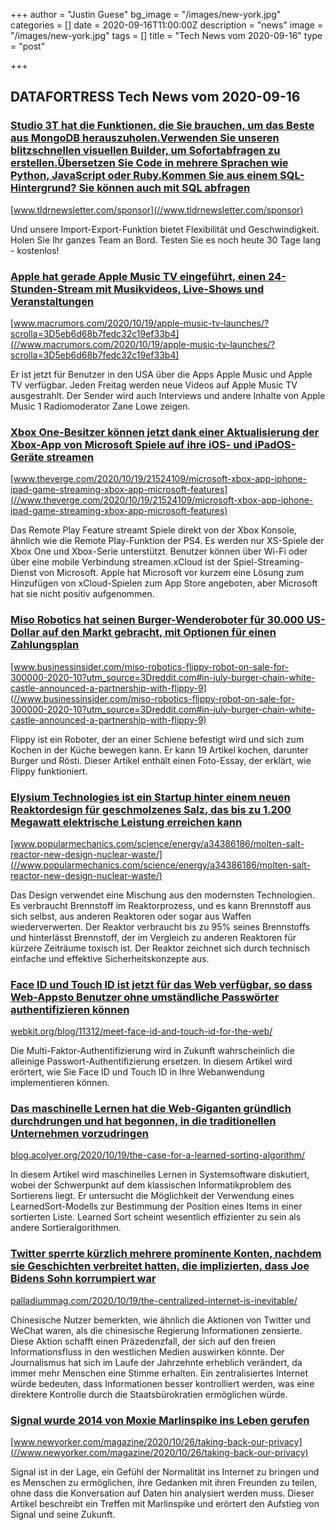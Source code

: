 +++
author = "Justin Guese"
bg_image = "/images/new-york.jpg"
categories = []
date = 2020-09-16T11:00:00Z
description = "news"
image = "/images/new-york.jpg"
tags = []
title = "Tech News vom 2020-09-16"
type = "post"

+++

        
## DATAFORTRESS Tech News vom 2020-09-16



### [Studio 3T hat die Funktionen, die Sie brauchen, um das Beste aus MongoDB herauszuholen.Verwenden Sie unseren blitzschnellen visuellen Builder, um Sofortabfragen zu erstellen.Übersetzen Sie Code in mehrere Sprachen wie Python, JavaScript oder Ruby.Kommen Sie aus einem SQL-Hintergrund? Sie können auch mit SQL abfragen](//www.tldrnewsletter.com/sponsor)


[www.tldrnewsletter.com/sponsor](//www.tldrnewsletter.com/sponsor)


Und unsere Import-Export-Funktion bietet Flexibilität und Geschwindigkeit. Holen Sie Ihr ganzes Team an Bord. Testen Sie es noch heute 30 Tage lang - kostenlos!


### [Apple hat gerade Apple Music TV eingeführt, einen 24-Stunden-Stream mit Musikvideos, Live-Shows und Veranstaltungen](//www.macrumors.com/2020/10/19/apple-music-tv-launches/?scrolla=3D5eb6d68b7fedc32c19ef33b4)


[www.macrumors.com/2020/10/19/apple-music-tv-launches/?scrolla=3D5eb6d68b7fedc32c19ef33b4](//www.macrumors.com/2020/10/19/apple-music-tv-launches/?scrolla=3D5eb6d68b7fedc32c19ef33b4)


Er ist jetzt für Benutzer in den USA über die Apps Apple Music und Apple TV verfügbar. Jeden Freitag werden neue Videos auf Apple Music TV ausgestrahlt. Der Sender wird auch Interviews und andere Inhalte von Apple Music 1 Radiomoderator Zane Lowe zeigen.


### [Xbox One-Besitzer können jetzt dank einer Aktualisierung der Xbox-App von Microsoft Spiele auf ihre iOS- und iPadOS-Geräte streamen](//www.theverge.com/2020/10/19/21524109/microsoft-xbox-app-iphone-ipad-game-streaming-xbox-app-microsoft-features)


[www.theverge.com/2020/10/19/21524109/microsoft-xbox-app-iphone-ipad-game-streaming-xbox-app-microsoft-features](//www.theverge.com/2020/10/19/21524109/microsoft-xbox-app-iphone-ipad-game-streaming-xbox-app-microsoft-features)


Das Remote Play Feature streamt Spiele direkt von der Xbox Konsole, ähnlich wie die Remote Play-Funktion der PS4. Es werden nur XS-Spiele der Xbox One und Xbox-Serie unterstützt. Benutzer können über Wi-Fi oder über eine mobile Verbindung streamen.xCloud ist der Spiel-Streaming-Dienst von Microsoft. Apple hat Microsoft vor kurzem eine Lösung zum Hinzufügen von xCloud-Spielen zum App Store angeboten, aber Microsoft hat sie nicht positiv aufgenommen.


### [Miso Robotics hat seinen Burger-Wenderoboter für 30.000 US-Dollar auf den Markt gebracht, mit Optionen für einen Zahlungsplan](//www.businessinsider.com/miso-robotics-flippy-robot-on-sale-for-300000-2020-10?utm_source=3Dreddit.com#in-july-burger-chain-white-castle-announced-a-partnership-with-flippy-9)


[www.businessinsider.com/miso-robotics-flippy-robot-on-sale-for-300000-2020-10?utm_source=3Dreddit.com#in-july-burger-chain-white-castle-announced-a-partnership-with-flippy-9](//www.businessinsider.com/miso-robotics-flippy-robot-on-sale-for-300000-2020-10?utm_source=3Dreddit.com#in-july-burger-chain-white-castle-announced-a-partnership-with-flippy-9)


Flippy ist ein Roboter, der an einer Schiene befestigt wird und sich zum Kochen in der Küche bewegen kann. Er kann 19 Artikel kochen, darunter Burger und Rösti. Dieser Artikel enthält einen Foto-Essay, der erklärt, wie Flippy funktioniert.


### [Elysium Technologies ist ein Startup hinter einem neuen Reaktordesign für geschmolzenes Salz, das bis zu 1.200 Megawatt elektrische Leistung erreichen kann](//www.popularmechanics.com/science/energy/a34386186/molten-salt-reactor-new-design-nuclear-waste/)


[www.popularmechanics.com/science/energy/a34386186/molten-salt-reactor-new-design-nuclear-waste/](//www.popularmechanics.com/science/energy/a34386186/molten-salt-reactor-new-design-nuclear-waste/)


Das Design verwendet eine Mischung aus den modernsten Technologien. Es verbraucht Brennstoff im Reaktorprozess, und es kann Brennstoff aus sich selbst, aus anderen Reaktoren oder sogar aus Waffen wiederverwerten. Der Reaktor verbraucht bis zu 95% seines Brennstoffs und hinterlässt Brennstoff, der im Vergleich zu anderen Reaktoren für kürzere Zeiträume toxisch ist. Der Reaktor zeichnet sich durch technisch einfache und effektive Sicherheitskonzepte aus.


### [Face ID und Touch ID ist jetzt für das Web verfügbar, so dass Web-Appsto Benutzer ohne umständliche Passwörter authentifizieren können](//webkit.org/blog/11312/meet-face-id-and-touch-id-for-the-web/)


[webkit.org/blog/11312/meet-face-id-and-touch-id-for-the-web/](//webkit.org/blog/11312/meet-face-id-and-touch-id-for-the-web/)


Die Multi-Faktor-Authentifizierung wird in Zukunft wahrscheinlich die alleinige Passwort-Authentifizierung ersetzen. In diesem Artikel wird erörtert, wie Sie Face ID und Touch ID in Ihre Webanwendung implementieren können.


### [Das maschinelle Lernen hat die Web-Giganten gründlich durchdrungen und hat begonnen, in die traditionellen Unternehmen vorzudringen](//blog.acolyer.org/2020/10/19/the-case-for-a-learned-sorting-algorithm/)


[blog.acolyer.org/2020/10/19/the-case-for-a-learned-sorting-algorithm/](//blog.acolyer.org/2020/10/19/the-case-for-a-learned-sorting-algorithm/)


In diesem Artikel wird maschinelles Lernen in Systemsoftware diskutiert, wobei der Schwerpunkt auf dem klassischen Informatikproblem des Sortierens liegt. Er untersucht die Möglichkeit der Verwendung eines LearnedSort-Modells zur Bestimmung der Position eines Items in einer sortierten Liste. Learned Sort scheint wesentlich effizienter zu sein als andere Sortieralgorithmen.


### [Twitter sperrte kürzlich mehrere prominente Konten, nachdem sie Geschichten verbreitet hatten, die implizierten, dass Joe Bidens Sohn korrumpiert war](//palladiummag.com/2020/10/19/the-centralized-internet-is-inevitable/)


[palladiummag.com/2020/10/19/the-centralized-internet-is-inevitable/](//palladiummag.com/2020/10/19/the-centralized-internet-is-inevitable/)


Chinesische Nutzer bemerkten, wie ähnlich die Aktionen von Twitter und WeChat waren, als die chinesische Regierung Informationen zensierte. Diese Aktion schafft einen Präzedenzfall, der sich auf den freien Informationsfluss in den westlichen Medien auswirken könnte. Der Journalismus hat sich im Laufe der Jahrzehnte erheblich verändert, da immer mehr Menschen eine Stimme erhalten. Ein zentralisiertes Internet würde bedeuten, dass Informationen besser kontrolliert werden, was eine direktere Kontrolle durch die Staatsbürokratien ermöglichen würde.


### [Signal wurde 2014 von Moxie Marlinspike ins Leben gerufen](//www.newyorker.com/magazine/2020/10/26/taking-back-our-privacy)


[www.newyorker.com/magazine/2020/10/26/taking-back-our-privacy](//www.newyorker.com/magazine/2020/10/26/taking-back-our-privacy)


Signal ist in der Lage, ein Gefühl der Normalität ins Internet zu bringen und es Menschen zu ermöglichen, ihre Gedanken mit ihren Freunden zu teilen, ohne dass die Konversation auf Daten hin analysiert werden muss. Dieser Artikel beschreibt ein Treffen mit Marlinspike und erörtert den Aufstieg von Signal und seine Zukunft.